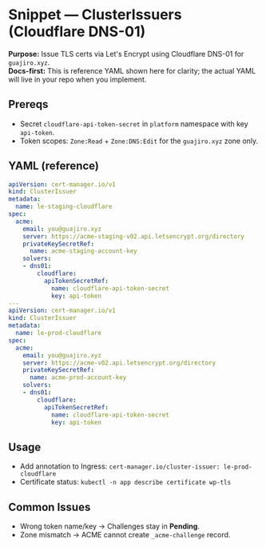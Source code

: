 # Snippet — ClusterIssuers (Cloudflare DNS-01)

**Purpose:** Issue TLS certs via Let's Encrypt using Cloudflare DNS-01 for `guajiro.xyz`.  
**Docs-first:** This is reference YAML shown here for clarity; the actual YAML will live in your repo when you implement.

## Prereqs
- Secret `cloudflare-api-token-secret` in `platform` namespace with key `api-token`.
- Token scopes: `Zone:Read` + `Zone:DNS:Edit` for the `guajiro.xyz` zone only.

## YAML (reference)
```yaml
apiVersion: cert-manager.io/v1
kind: ClusterIssuer
metadata:
  name: le-staging-cloudflare
spec:
  acme:
    email: you@guajiro.xyz
    server: https://acme-staging-v02.api.letsencrypt.org/directory
    privateKeySecretRef:
      name: acme-staging-account-key
    solvers:
    - dns01:
        cloudflare:
          apiTokenSecretRef:
            name: cloudflare-api-token-secret
            key: api-token
---
apiVersion: cert-manager.io/v1
kind: ClusterIssuer
metadata:
  name: le-prod-cloudflare
spec:
  acme:
    email: you@guajiro.xyz
    server: https://acme-v02.api.letsencrypt.org/directory
    privateKeySecretRef:
      name: acme-prod-account-key
    solvers:
    - dns01:
        cloudflare:
          apiTokenSecretRef:
            name: cloudflare-api-token-secret
            key: api-token
```

## Usage
- Add annotation to Ingress: `cert-manager.io/cluster-issuer: le-prod-cloudflare`
- Certificate status: `kubectl -n app describe certificate wp-tls`

## Common Issues
- Wrong token name/key → Challenges stay in **Pending**.
- Zone mismatch → ACME cannot create `_acme-challenge` record.
